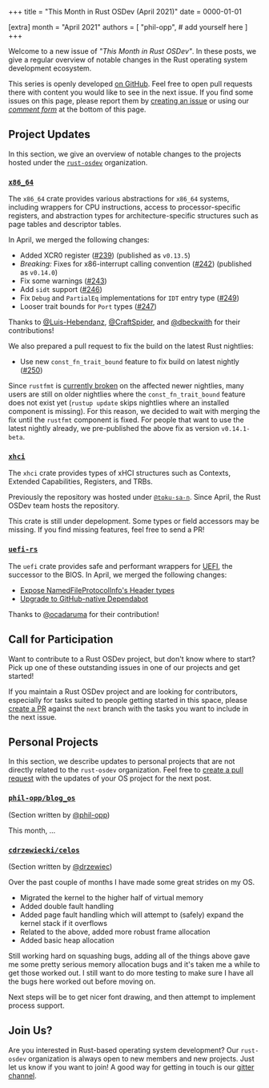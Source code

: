 +++
title = "This Month in Rust OSDev (April 2021)"
date = 0000-01-01

[extra]
month = "April 2021"
authors = [
    "phil-opp",
    # add yourself here
]
+++

Welcome to a new issue of _"This Month in Rust OSDev"_. In these posts, we give a regular overview of notable changes in the Rust operating system development ecosystem.

<!-- more -->

This series is openly developed [on GitHub](https://github.com/rust-osdev/homepage/). Feel free to open pull requests there with content you would like to see in the next issue. If you find some issues on this page, please report them by [creating an issue](https://github.com/rust-osdev/homepage/issues/new) or using our [_comment form_](#comment-form) at the bottom of this page.

<!--
    This is a draft for the upcoming "This Month in Rust OSDev (April 2021)" post.
    Feel free to create pull requests against the `next` branch to add your
    content here.
    Please take a look at the past posts on https://rust-osdev.com/ to see the
    general structure of these posts.
-->

## Project Updates

In this section, we give an overview of notable changes to the projects hosted under the [`rust-osdev`] organization.

[`rust-osdev`]: https://github.com/rust-osdev/about

### [`x86_64`](https://github.com/rust-osdev/x86_64)

The `x86_64` crate provides various abstractions for `x86_64` systems, including wrappers for CPU instructions, access to processor-specific registers, and abstraction types for architecture-specific structures such as page tables and descriptor tables.

In April, we merged the following changes:

- Added XCR0 register ([#239](https://github.com/rust-osdev/x86_64/pull/239)) <span class="gray">(published as `v0.13.5`)</span>
- _Breaking:_ Fixes for x86-interrupt calling convention ([#242](https://github.com/rust-osdev/x86_64/pull/242)) <span class="gray">(published as `v0.14.0`)</span>
- Fix some warnings ([#243](https://github.com/rust-osdev/x86_64/pull/243))
- Add `sidt` support ([#246](https://github.com/rust-osdev/x86_64/pull/246))
- Fix `Debug` and `PartialEq` implementations for `IDT` entry type ([#249](https://github.com/rust-osdev/x86_64/pull/249))
- Looser trait bounds for `Port` types ([#247](https://github.com/rust-osdev/x86_64/pull/247))

Thanks to [@Luis-Hebendanz](https://github.com/Luis-Hebendanz), [@CraftSpider](https://github.com/CraftSpider), and [@dbeckwith](https://github.com/dbeckwith) for their contributions!

We also prepared a pull request to fix the build on the latest Rust nightlies:

- Use new `const_fn_trait_bound` feature to fix build on latest nightly ([#250](https://github.com/rust-osdev/x86_64/pull/250))

Since `rustfmt` is [currently broken](https://github.com/rust-lang/rust/issues/84538) on the affected newer nightlies, many users are still on older nightlies where the `const_fn_trait_bound` feature does not exist yet (`rustup update` skips nightlies where an installed component is missing). For this reason, we decided to wait with merging the fix until the `rustfmt` component is fixed. For people that want to use the latest nightly already, we pre-published the above fix as version `v0.14.1-beta`.

### [`xhci`](https://github.com/rust-osdev/xhci)

The `xhci` crate provides types of xHCI structures such as Contexts, Extended Capabilities, Registers, and TRBs.

Previously the repository was hosted under [`@toku-sa-n`](https://github.com/toku-sa-n). Since April, the Rust OSDev team hosts the repository.

This crate is still under depelopment. Some types or field accessors may be missing. If you find missing features, feel free to send a PR!

### [`uefi-rs`](https://github.com/rust-osdev/uefi-rs)

The `uefi` crate provides safe and performant wrappers for [UEFI](https://en.wikipedia.org/wiki/Unified_Extensible_Firmware_Interface), the successor to the BIOS. In April, we merged the following changes:

- [Expose NamedFileProtocolInfo's Header types](https://github.com/rust-osdev/uefi-rs/pull/205)
- [Upgrade to GitHub-native Dependabot](https://github.com/rust-osdev/uefi-rs/pull/207)

Thanks to [@ocadaruma](https://github.com/ocadaruma) for their contribution!

## Call for Participation
Want to contribute to a Rust OSDev project, but don't know where to start? Pick up one of these outstanding
issues in one of our projects and get started!

If you maintain a Rust OSDev project and are looking for contributors, especially for tasks suited to people
getting started in this space, please [create a PR](https://github.com/rust-osdev/homepage/pulls) against the
`next` branch with the tasks you want to include in the next issue.

<!--
Please use the following template for adding items:

- [(`repo_name`) Issue Description](https://example.com/link-to-issue)
-->

## Personal Projects

In this section, we describe updates to personal projects that are not directly related to the `rust-osdev` organization. Feel free to [create a pull request](https://github.com/rust-osdev/homepage/pulls) with the updates of your OS project for the next post.

### [`phil-opp/blog_os`](https://github.com/phil-opp/blog_os)

<span class="gray">(Section written by [@phil-opp](https://github.com/phil-opp))</span>

This month, ...

### [`cdrzewiecki/celos`](https://gitlab.com/cdrzewiecki/celos)

<span class="gray">(Section written by [@drzewiec](https://github.com/drzewiec))</span>

Over the past couple of months I have made some great strides on my OS.

* Migrated the kernel to the higher half of virtual memory
* Added double fault handling
* Added page fault handling which will attempt to (safely) expand the kernel stack if it overflows
* Related to the above, added more robust frame allocation
* Added basic heap allocation

Still working hard on squashing bugs, adding all of the things above gave me some pretty serious memory allocation bugs and it's taken me a while to get those worked out. I still want to do more testing to make sure I have all the bugs here worked out before moving on.

Next steps will be to get nicer font drawing, and then attempt to implement process support.

## Join Us?

Are you interested in Rust-based operating system development? Our `rust-osdev` organization is always open to new members and new projects. Just let us know if you want to join! A good way for getting in touch is our [gitter channel](https://gitter.im/rust-osdev/Lobby).


<!--
TODO: Update publication date
-->
